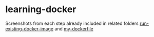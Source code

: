 # learning-docker

Screenshots from each step already included in related folders [run-existing-docker-image](https://github.com/dzakwandaffar/learning-docker/tree/main/run-existing-docker-image) and [my-dockerfile](https://github.com/dzakwandaffar/learning-docker/tree/main/my-dockerfile)
